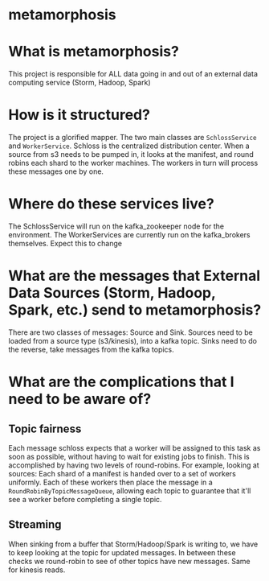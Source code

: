 metamorphosis
=============

# What is metamorphosis? 

This project is responsible for ALL data going in and out of an external data computing service (Storm, Hadoop, Spark)

# How is it structured?

The project is a glorified mapper. The two main classes are `SchlossService` and `WorkerService`. Schloss is the centralized distribution center. When a source from s3 needs to be pumped in, it looks at the manifest, and round robins each shard to the worker machines. The workers in turn will process these messages one by one.

# Where do these services live?

The SchlossService will run on the kafka_zookeeper node for the environment. The WorkerServices are currently run on the kafka_brokers themselves. Expect this to change

# What are the messages that External Data Sources (Storm, Hadoop, Spark, etc.) send to metamorphosis?

There are two classes of messages: Source and Sink. Sources need to be loaded from a source type (s3/kinesis), into a kafka topic. Sinks need to do the reverse, take messages from the kafka topics. 

# What are the complications that I need to be aware of?

## Topic fairness
  
Each message schloss expects that a worker will be assigned to this task as soon as possible, without having to wait for existing jobs to finish. This is accomplished by having two levels of round-robins. For example, looking at sources: Each shard of a manifest is handed over to a set of workers uniformly. Each of these workers then place the message in a `RoundRobinByTopicMessageQueue`, allowing each topic to guarantee that it'll see a worker before completing a single topic.

## Streaming

When sinking from a buffer that Storm/Hadoop/Spark is writing to, we have to keep looking at the topic for updated messages. In between these checks we round-robin to see of other topics have new messages. Same for kinesis reads.

